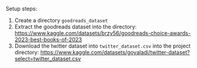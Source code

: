 Setup steps:

1. Create a directory `goodreads_dataset`
2. Extract the goodreads dataset into the directory: https://www.kaggle.com/datasets/brzy56/goodreads-choice-awards-2023-best-books-of-2023
3. Download the twitter dataset into `twitter_dataset.csv` into the project directory: https://www.kaggle.com/datasets/goyaladi/twitter-dataset?select=twitter_dataset.csv
